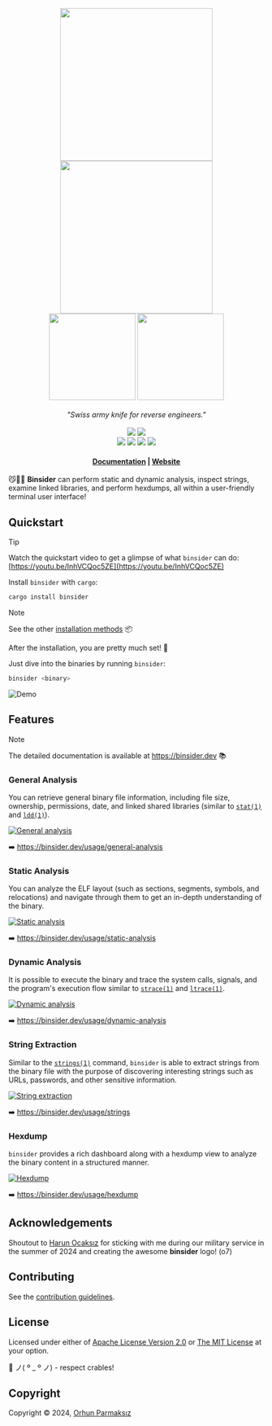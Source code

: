 <p align="center">
    <img src="https://raw.githubusercontent.com/orhun/binsider/main/website/src/assets/binsider-logo-dark.png#gh-dark-mode-only" width="300"></a>
    <img src="https://raw.githubusercontent.com/orhun/binsider/main/website/src/assets/binsider-logo-light.png#gh-light-mode-only" width="300"></a>
    <br>
    <img src="https://raw.githubusercontent.com/orhun/binsider/main/website/src/assets/binsider-text-dark.png#gh-dark-mode-only" width="170"></a>
    <img src="https://raw.githubusercontent.com/orhun/binsider/main/website/src/assets/binsider-text-light.png#gh-light-mode-only" width="170"></a>
    <br>
    <br>
    <em>"Swiss army knife for reverse engineers."</em>
    <br>
    <br>
    <a href="https://github.com/orhun/binsider/releases">
        <img src="https://img.shields.io/github/v/release/orhun/binsider?style=flat&labelColor=1d1d1d&color=f8be75&logo=GitHub&logoColor=white"></a>
    <a href="https://crates.io/crates/binsider/">
        <img src="https://img.shields.io/crates/v/binsider?style=flat&labelColor=1d1d1d&color=f8be75&logo=Rust&logoColor=white"></a>
    <br>
    <a href="https://github.com/orhun/binsider/actions?query=workflow%3A%22Continuous+Integration%22">
        <img src="https://img.shields.io/github/actions/workflow/status/orhun/binsider/ci.yml?style=flat&labelColor=1d1d1d&color=white&logo=GitHub%20Actions&logoColor=white"></a>
    <a href="https://github.com/orhun/binsider/actions?query=workflow%3A%22Continuous+Deployment%22">
        <img src="https://img.shields.io/github/actions/workflow/status/orhun/binsider/cd.yml?style=flat&labelColor=1d1d1d&color=white&logo=GitHub%20Actions&logoColor=white&label=deploy"></a>
    <a href="https://hub.docker.com/r/orhunp/binsider">
        <img src="https://img.shields.io/github/actions/workflow/status/orhun/binsider/docker.yml?style=flat&labelColor=1d1d1d&color=white&label=docker&logo=Docker&logoColor=white"></a>
    <a href="https://docs.rs/binsider/">
        <img src="https://img.shields.io/docsrs/binsider?style=flat&labelColor=1d1d1d&color=white&logo=Rust&logoColor=white"></a>
    <br>
</p>

<h4 align="center">
  <a href="https://binsider.dev/getting-started/">Documentation</a> |
  <a href="https://binsider.dev/">Website</a>
</h4>

😼🕵️‍♂️ **Binsider** can perform static and dynamic analysis, inspect strings, examine linked libraries, and perform hexdumps, all within a user-friendly terminal user interface!

## Quickstart

> [!TIP]
> Watch the quickstart video to get a glimpse of what `binsider` can do: [https://youtu.be/InhVCQoc5ZE](https://youtu.be/InhVCQoc5ZE)

Install `binsider` with `cargo`:

```bash
cargo install binsider
```

> [!NOTE]  
> See the other [installation methods](https://binsider.dev/installation/other/) 📦

After the installation, you are pretty much set! 💯

Just dive into the binaries by running `binsider`:

```bash
binsider <binary>
```

![Demo](website/src/content/assets/quickstart.gif)

## Features

> [!NOTE]  
> The detailed documentation is available at <https://binsider.dev> 📚

### General Analysis

You can retrieve general binary file information, including file size, ownership, permissions, date, and linked shared libraries (similar to [`stat(1)`](https://www.man7.org/linux/man-pages/man1/stat.1.html) and [`ldd(1)`](https://www.man7.org/linux/man-pages/man1/ldd.1.html)).

[![General analysis](website/src/assets/demo/binsider-general-analysis.gif)](https://binsider.dev/usage/general-analysis)

➡️ <https://binsider.dev/usage/general-analysis>

### Static Analysis

You can analyze the ELF layout (such as sections, segments, symbols, and relocations) and navigate through them to get an in-depth understanding of the binary.

[![Static analysis](website/src/assets/demo/binsider-static-analysis.gif)](https://binsider.dev/usage/static-analysis)

➡️ <https://binsider.dev/usage/static-analysis>

### Dynamic Analysis

It is possible to execute the binary and trace the system calls, signals, and the program's execution flow similar to [`strace(1)`](https://man7.org/linux/man-pages/man1/strace.1.html) and [`ltrace(1)`](https://man7.org/linux/man-pages/man1/ltrace.1.html).

[![Dynamic analysis](website/src/assets/demo/binsider-dynamic-analysis.gif)](https://binsider.dev/usage/dynamic-analysis)

➡️ <https://binsider.dev/usage/dynamic-analysis>

### String Extraction

Similar to the [`strings(1)`](https://linux.die.net/man/1/strings) command, `binsider` is able to extract strings from the binary file with the purpose of discovering interesting strings such as URLs, passwords, and other sensitive information.

[![String extraction](website/src/assets/demo/binsider-strings.gif)](https://binsider.dev/usage/strings)

➡️ <https://binsider.dev/usage/strings>

### Hexdump

`binsider` provides a rich dashboard along with a hexdump view to analyze the binary content in a structured manner.

[![Hexdump](website/src/assets/demo/binsider-hexdump.gif)](https://binsider.dev/usage/hexdump)

➡️ <https://binsider.dev/usage/hexdump>

## Acknowledgements

Shoutout to [Harun Ocaksız](https://instagram.com/harunocaksiz) for sticking with me during our military service in the summer of 2024 and creating the awesome **binsider** logo! (o7)

## Contributing

See the [contribution guidelines](CONTRIBUTING.md).

## License

Licensed under either of [Apache License Version 2.0](./LICENSE-APACHE) or [The MIT License](./LICENSE-MIT) at your option.

🦀 ノ( º \_ º ノ) - respect crables!

## Copyright

Copyright © 2024, [Orhun Parmaksız](mailto:orhunparmaksiz@gmail.com)
